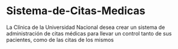 # Sistema-de-Citas-Medicas
La Clínica de la Universidad Nacional desea crear un sistema de  administración de citas médicas para llevar un control tanto de sus pacientes, como de las citas de  los mismos
